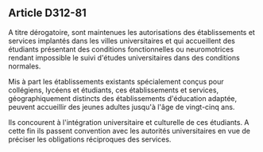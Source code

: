 ## Article D312-81

A titre dérogatoire, sont maintenues les autorisations des établissements et services implantés dans les villes
universitaires et qui accueillent des étudiants présentant des conditions fonctionnelles ou neuromotrices
rendant impossible le suivi d'études universitaires dans des conditions normales.

Mis à part les établissements existants spécialement conçus pour collégiens, lycéens et étudiants, ces
établissements et services, géographiquement distincts des établissements d'éducation adaptée, peuvent
accueillir des jeunes adultes jusqu'à l'âge de vingt-cinq ans.


Ils concourent à l'intégration universitaire et culturelle de ces étudiants. A cette fin ils passent convention
avec les autorités universitaires en vue de préciser les obligations réciproques des services.

